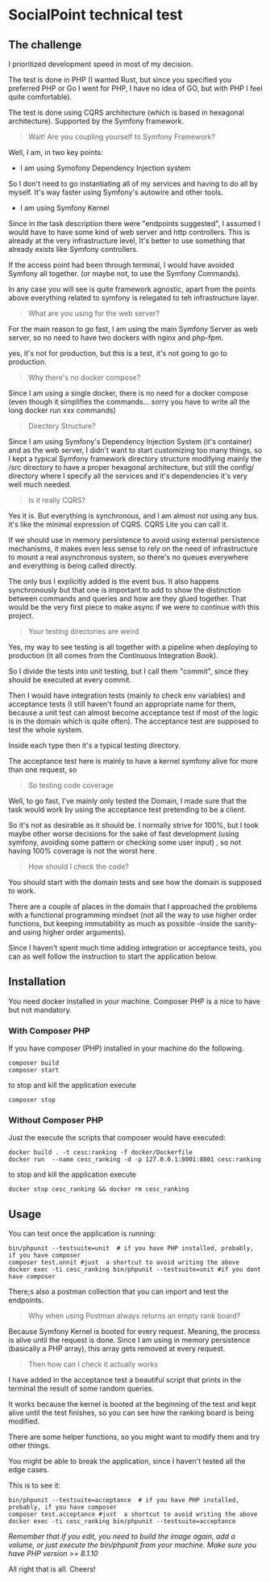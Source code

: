 # SocialPoint technical test

## The challenge

I prioritized development speed in most of my decision.

The test is done in PHP (I wanted Rust, but since you specified you preferred PHP or Go I went for PHP, 
I have no idea of GO, but with PHP I feel quite comfortable).

The test is done using CQRS architecture (which is based in hexagonal architecture).
Supported by the Symfony framework.

> Wait! Are you coupling yourself to Symfony Framework?

Well, I am, in two key points:
* I am using Symofony Dependency Injection system

So I don't need to go instantiating all of my services and having to do all by myself.
It's way faster using Symfony's autowire and other tools.

* I am using Symfony Kernel

Since in the task description there were "endpoints suggested", I assumed I would
have to have some kind of web server and http controllers. This is already at the
very infrastructure level, It's better to use something that already exists like
Symfony controllers.

If the access point had been through terminal, I would have avoided Symfony all together.
(or maybe not, to use the Symfony Commands).

In any case you will see is quite framework agnostic, apart from the points above
everything related to symfony is relegated to teh infrastructure layer.

> What are you using for the web server?

For the main reason to go fast, I am using the main Symfony Server as web server,
so no need to have two dockers with nginx and php-fpm.

yes, it's not for production, but this is a test, it's not going to go to production.

> Why there's no docker compose?

Since I am using a single docker, there is no need for a docker compose (even though
it simplifies the commands... sorry you have to write all the long docker run xxx
commands)

> Directory Structure?

Since I am using Symfony's Dependency Injection System (it's container) and
as the web server, I didn't
want to start customizing too many things, so I kept a typical Symfony 
framework directory structure modifying mainly the /src directory to
have a proper hexagonal architecture, but still
the config/ directory where I specify all the services and it's dependencies it's very
well much needed.

> Is it really CQRS?

Yes it is. But everything is synchronous, and I am almost not using any bus.
it's like the minimal expression of CQRS. CQRS Lite you can call it.

If we should use in memory persistence to avoid using external persistence mechanisms,
it makes even less sense to rely on the need of infrastructure to mount a real
asynchronous system, so there's no queues everywhere and everything is being
called directly.

The only bus I explicitly added is the event bus. It also happens synchronously
but that one is important to add to show the distinction between commands and queries
and how are they glued together. That would be the very first piece to make
async if we were to continue with this project.

> Your testing directories are weird

Yes, my way to see testing is all together with a pipeline when deploying to 
production (it all comes from the Continuous Integration Book).

So I divide the tests into unit testing, but I call them "commit", since they
should be executed at every commit.

Then I would have integration tests (mainly to check env variables) and acceptance
tests (I still haven't found an appropriate name for them, because a unit
test can almost become acceptance test if most of the logic is in the domain
which is quite often). The acceptance test are supposed to test the whole system.

Inside each type then it's a typical testing directory.

The acceptance test here is mainly to have a kernel symfony alive for more than
one request, so 

> So testing code coverage

Well, to go fast, I've mainly only tested the Domain, I made sure that the
task would work by using the acceptance test pretending to be a client.

So it's not as desirable as it should be. I normally strive for 100%, but I took
maybe other worse decisions for the sake of fast development (using
symfony, avoiding some pattern or checking some user input) , so not having
100% coverage is not the worst here.

> How should I check the code?
 
You should start with the domain tests and see how the domain is supposed to work.

There are a couple of places in the domain that I approached the problems with a functional programming
mindset (not all the way to use higher order functions, but keeping immutability as
much as possible -inside the sanity- and using higher order arguments).

Since I haven't spent much time adding integration or acceptance tests, you can 
as well follow the instruction to start the application below.

## Installation

You need docker installed in your machine. Composer PHP is a nice to have but not mandatory.

### With Composer PHP
If you have composer (PHP) installed in your machine do the following.
```shell
composer build
composer start
```
to stop and kill the application execute
```shell
composer stop
```
### Without Composer PHP
Just the execute the scripts that composer would have executed:

```shell
docker build . -t cesc:ranking -f docker/Dockerfile
docker run  --name cesc_ranking -d -p 127.0.0.1:8001:8001 cesc:ranking
```
to stop and kill the application execute
```shell
docker stop cesc_ranking && docker rm cesc_ranking
```
## Usage

You can test once the application is running:

```shell
bin/phpunit --testsuite=unit  # if you have PHP installed, probably, if you have composer
composer test.unnit #just  a shortcut to avoid writing the above
docker exec -ti cesc_ranking bin/phpunit --testsuite=unit #if you dont have composer
```

There;s also a postman collection that you can import and test the endpoints.

> Why when using Postman always returns an empty rank board?
 
Because Symfony Kernel is booted for every request. Meaning, the
process is alive until the request is done. Since I am using in memory
persistence (basically a PHP array), this array gets removed at every request.

> Then how can I check it actually works
 
I have added in the acceptance test a beautiful script that prints in the terminal
the result of some random queries.

It works because the kernel is booted at the beginning of the test and kept alive
until the test finishes, so you can see how the ranking board is being modified.

There are some helper functions, so you might want to modify them and try other things.

You might be able to break the application, since I haven't tested all the edge
cases.

This is to see it:

```shell
bin/phpunit --testsuite=acceptance  # if you have PHP installed, probably, if you have composer
composer test.acceptance #just  a shortcut to avoid writing the above
docker exec -ti cesc_ranking bin/phpunit --testsuite=acceptance
```
*Remember that if you edit, you need to build the image again, add a volume, 
or just execute the bin/phpunit from your machine. Make sure you have PHP version >= 8.1.10*


All right that is all.
Cheers!
